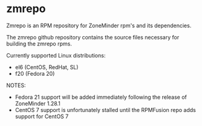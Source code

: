 # zmrepo
Zmrepo is an RPM repository for ZoneMinder rpm's and its dependencies.

The zmrepo github repository contains the source files necessary for building the zmrepo rpms.

Currently supported Linux distributions:
- el6 (CentOS, RedHat, SL)
- f20 (Fedora 20)

NOTES:
- Fedora 21 support will be added immediately following the release of ZoneMinder 1.28.1 
- CentOS 7 support is unfortunately stalled until the RPMFusion repo adds support for CentOS 7

